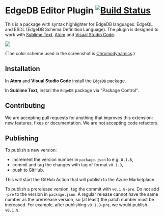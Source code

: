 # EdgeDB Editor Plugin [![Build Status](https://travis-ci.com/edgedb/edgedb-editor-plugin.svg?branch=master)](https://travis-ci.com/edgedb/edgedb-editor-plugin)

This is a package with syntax highlighter for EdgeDB languages: EdgeQL and
ESDL (EdgeDB Schema Definition Language).  The plugin is designed to work with
[Sublime Text](https://packagecontrol.io/packages/EdgeDB),
[Atom](https://atom.io/packages/edgedb) and
[Visual Studio Code](https://marketplace.visualstudio.com/items?itemName=magicstack.edgedb).

![](https://edgedb.github.io/edgedb-editor-plugin/edgedb-st.png)

(The color scheme used in the screenshot is
[Chromodynamics](https://github.com/MagicStack/Chromodynamics).)


## Installation

In **Atom** and **Visual Studio Code** install the `EdgeDB` package.

In **Sublime Text**, install the `EdgeDB` package via "Package Control".

## Contributing

We are accepting pull requests for anything that improves this extension:
new features, fixes or documentation. We are not accepting code refactors.

## Publishing

To publish a new version:
- increment the version number in `package.json` to e.g. `0.1.8`,
- commit and tag the changes with tag of format `v0.1.8`,
- push to GitHub.

This will start the GitHub Action that will publish to the Azure Marketplace.

To publish a prerelease version, tag the commit with `v0.1.8-pre`.
Do not add `-pre` to the version in `package.json`.
A regular release cannot have the same number as the prerelease version,
so (at least) the patch number must be increased. For example,
after publishing `v0.1.8-pre`, we would publish `v0.1.9`.
